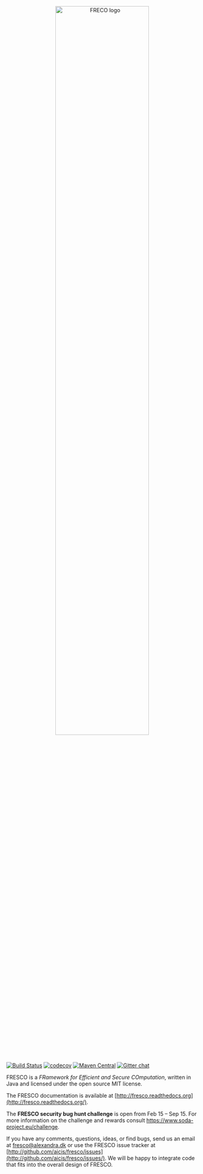 
<p align="center">
<img src="https://alexandra.dk/logo/fresco-logo-artwork.svg" alt="FRECO logo" width=70% />
</p>

#

[![Build Status](https://travis-ci.org/aicis/fresco.svg?branch=master)](https://travis-ci.org/aicis/fresco) [![codecov](https://codecov.io/gh/aicis/fresco/branch/master/graph/badge.svg)](https://codecov.io/gh/aicis/fresco) [![Maven Central](https://maven-badges.herokuapp.com/maven-central/dk.alexandra.fresco/core/badge.svg)](https://search.maven.org/search?q=g:dk.alexandra.fresco) [![Gitter chat](https://badges.gitter.im/gitterHQ/gitter.svg)](https://gitter.im/FRESCO-MPC/Lobby)

FRESCO is a *FRamework for Efficient and Secure COmputation*, written
in Java and licensed under the open source MIT license.

The FRESCO documentation is available at
[http://fresco.readthedocs.org](http://fresco.readthedocs.org/).

The <strong>FRESCO security bug hunt challenge</strong> is open from Feb 15 – Sep 15. For more information on the challenge and rewards consult <https://www.soda-project.eu/challenge>.

If you have any comments, questions, ideas, or find bugs, send us an
email at fresco@alexandra.dk or use the FRESCO issue tracker at
[http://github.com/aicis/fresco/issues](http://github.com/aicis/fresco/issues/).
We will be happy to integrate code that fits into the overall design
of FRESCO.
